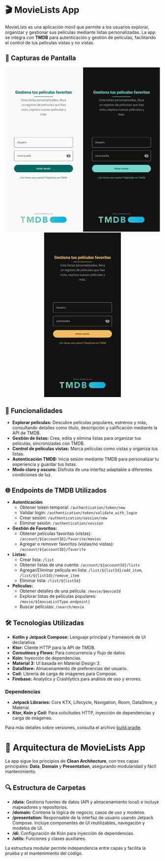 <h1>🎬 MovieLists App</h1>
<p>
  MovieLists es una aplicación móvil que permite a los usuarios explorar, organizar y gestionar sus películas mediante listas personalizadas. La app se integra con <strong>TMDB</strong> para autenticación y gestión de películas, facilitando el control de tus películas vistas y no vistas.
</p>

<h2>📱 Capturas de Pantalla</h2>
<p align="center">
  <img src="./Screenshots/Screenshot_20241103_031827_Movie Lists.jpg" alt="Pantalla Principal" width="250" />
  <img src="./Screenshots/Screenshot_20241103_031839_Movie Lists.jpg" alt="Pantalla Principal" width="250" />
  <img src="./Screenshots/Screenshot_20241103_031904_Movie Lists.jpg" alt="Pantalla Principal" width="250" />
</p>

<h2>🧩 Funcionalidades</h2>
<ul>
  <li><strong>Explorar películas:</strong> Descubre películas populares, estrenos y más, consultando detalles como título, descripción y calificación mediante la API de TMDB.</li>
  <li><strong>Gestión de listas:</strong> Crea, edita y elimina listas para organizar tus películas, sincronizadas con TMDB.</li>
  <li><strong>Control de películas vistas:</strong> Marca películas como vistas y organiza tus listas.</li>
  <li><strong>Autenticación TMDB:</strong> Inicia sesión mediante TMDB para personalizar tu experiencia y guardar tus listas.</li>
  <li><strong>Modo claro y oscuro:</strong> Disfruta de una interfaz adaptable a diferentes condiciones de luz.</li>
</ul>

<h2>🌐 Endpoints de TMDB Utilizados</h2>
<ul>
  <li><strong>Autenticación:</strong>
    <ul>
      <li>Obtener token temporal: <code>/authentication/token/new</code></li>
      <li>Validar login: <code>/authentication/token/validate_with_login</code></li>
      <li>Crear sesión: <code>/authentication/session/new</code></li>
      <li>Eliminar sesión: <code>/authentication/session</code></li>
    </ul>
  </li>
  <li><strong>Gestión de Favoritos:</strong> 
    <ul>
      <li>Obtener películas favoritas (vistas): <code>/account/${accountID}/favorite/movies</code></li>
      <li>Agregar o remover favoritos (vistas/no vistas): <code>/account/${accountID}/favorite</code></li>
    </ul>
  </li>
  <li><strong>Listas:</strong> 
    <ul>
      <li>Crear lista: <code>/list</code></li>
      <li>Obtener listas de una cuenta: <code>/account/${accountId}/lists</code></li>
      <li>Agregar/Eliminar película en lista: <code>/list/${listId}/add_item</code>, <code>/list/${listId}/remove_item</code></li>
      <li>Eliminar lista: <code>/list/${listId}</code></li>
    </ul>
  </li>
  <li><strong>Películas:</strong>
    <ul>
      <li>Obtener detalles de una película: <code>/movie/$movieId</code></li>
      <li>Explorar listas de películas populares: <code>/movie/${movieListType.endpoint}</code></li>
      <li>Buscar películas: <code>/search/movie</code></li>
    </ul>
  </li>
</ul>

<h2>🛠️ Tecnologías Utilizadas</h2>
<ul>
  <li><strong>Kotlin y Jetpack Compose:</strong> Lenguaje principal y framework de UI declarativa.</li>
  <li><strong>Ktor:</strong> Cliente HTTP para la API de TMDB.</li>
  <li><strong>Coroutines y Flows:</strong> Para concurrencia y flujo de datos.</li>
  <li><strong>Koin:</strong> Inyección de dependencias.</li>
  <li><strong>Material 3:</strong> UI basada en Material Design 3.</li>
  <li><strong>DataStore:</strong> Almacenamiento de preferencias del usuario.</li>
  <li><strong>Coil:</strong> Librería de carga de imágenes para Compose.</li>
  <li><strong>Firebase:</strong> Analytics y Crashlytics para análisis de uso y errores.</li>
</ul>

<h3>Dependencias</h3>
<ul>
  <li><strong>Jetpack Libraries:</strong> Core KTX, Lifecycle, Navigation, Room, DataStore, y Material.</li>
  <li><strong>Ktor, Koin y Coil:</strong> Para solicitudes HTTP, inyección de dependencias y carga de imágenes.</li>
</ul>
<p>Para más detalles sobre versiones, consulta el archivo <a href="https://github.com/xvirs/MovieLists/blob/master/app/build.gradle.kts">build.gradle</a>.</p>

<h1>📐 Arquitectura de MovieLists App</h1>
<p>
  La app sigue los principios de <strong>Clean Architecture</strong>, con tres capas principales: <strong>Data</strong>, <strong>Domain</strong> y <strong>Presentation</strong>, asegurando modularidad y fácil mantenimiento.
</p>

<h2>🔍 Estructura de Carpetas</h2>
<ul>
  <li><strong>/data:</strong> Gestiona fuentes de datos (API y almacenamiento local) e incluye mapeadores y repositorios.</li>
  <li><strong>/domain:</strong> Contiene la lógica de negocio, casos de uso y modelos.</li>
  <li><strong>/presentation:</strong> Responsable de la interfaz de usuario usando Jetpack Compose. Incluye componentes de UI reutilizables, navegación y modelos de UI.</li>
  <li><strong>/di:</strong> Configuración de Koin para inyección de dependencias.</li>
  <li><strong>/utils:</strong> Funciones y clases auxiliares.</li>
</ul>

<p>La estructura modular permite independencia entre capas y facilita la prueba y el mantenimiento del código.</p>
